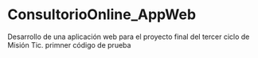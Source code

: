 # ConsultorioOnline_AppWeb
Desarrollo de una aplicación web para el proyecto final del tercer ciclo de Misión Tic.
primner código de prueba